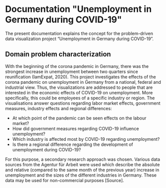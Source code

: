 # Documentation "Unemployment in Germany during COVID-19"

The present documentation explains the concept for the problem-driven data visualization project “Unemployment in Germany during COVID-19”.

## Domain problem characterization
With the beginning of the corona pandemic in Germany, there was the strongest increase in unemployment between two quarters since reunification (IamExpat, 2020). This project investigates the effects of the corona pandemic on unemployment in Germany from a national, federal and industrial view. Thus, the visualizations are addressed to people that are interested in the economic effects of COVID-19 on unemployment. More specifically, this could be employees of a specific industry or region. The visualisations answer questions regarding labor market effects, government measures, industry effects and regional differences:

- At which point of the pandemic can be seen effects on the labour market?
- How did government measures regarding COVID-19 influence unemployment?
- Which industry is affected most by COVID-19 regarding unemployment?
- Is there a regional difference regarding the development of unemployment during COVID-19?

For this purpose, a secondary research approach was chosen. Various data sources from the Agentur für Arbeit were used which describe the absolute and relative (compared to the same month of the previous year) increase in unemployment and the sizes of the different industries in Germany.  These data may be used for non-commercial purposes [Source].

